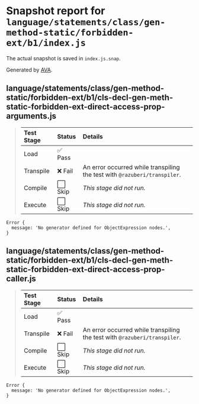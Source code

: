 # Snapshot report for `language/statements/class/gen-method-static/forbidden-ext/b1/index.js`

The actual snapshot is saved in `index.js.snap`.

Generated by [AVA](https://avajs.dev).

## language/statements/class/gen-method-static/forbidden-ext/b1/cls-decl-gen-meth-static-forbidden-ext-direct-access-prop-arguments.js

> | Test Stage | Status | Details |
> | :-- | :-- | :-- |
> | Load | ✅ Pass |  |
> | Transpile | ❌ Fail | An error occurred while transpiling the test with `@razuberi/transpiler`. |
> | Compile | ⬜ Skip | *This stage did not run.* |
> | Execute | ⬜ Skip | *This stage did not run.* |

    Error {
      message: 'No generator defined for ObjectExpression nodes.',
    }

## language/statements/class/gen-method-static/forbidden-ext/b1/cls-decl-gen-meth-static-forbidden-ext-direct-access-prop-caller.js

> | Test Stage | Status | Details |
> | :-- | :-- | :-- |
> | Load | ✅ Pass |  |
> | Transpile | ❌ Fail | An error occurred while transpiling the test with `@razuberi/transpiler`. |
> | Compile | ⬜ Skip | *This stage did not run.* |
> | Execute | ⬜ Skip | *This stage did not run.* |

    Error {
      message: 'No generator defined for ObjectExpression nodes.',
    }
